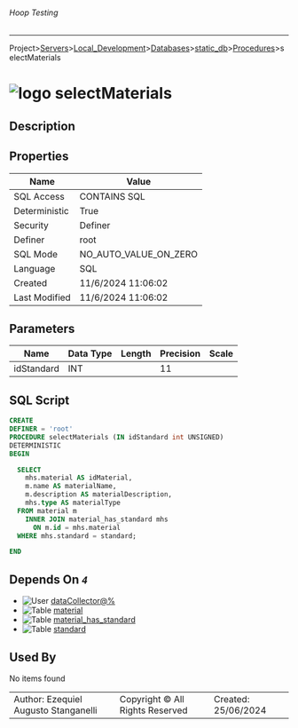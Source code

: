 ###### Hoop Testing
___
Project>[Servers](../../../../Servers.md)>[Local_Development](../../../Local_Development.md)>[Databases](../../Databases.md)>[static_db](../static_db.md)>[Procedures](Procedures.md)>selectMaterials


# ![logo](../../../../../Images/procedure64.svg) selectMaterials

## <a name="#Description"></a>Description
> 
## <a name="#Properties"></a>Properties
|Name|Value|
|---|---|
|SQL Access|CONTAINS SQL|
|Deterministic|True|
|Security|Definer|
|Definer|root|
|SQL Mode|NO_AUTO_VALUE_ON_ZERO|
|Language|SQL|
|Created|11/6/2024 11:06:02|
|Last Modified|11/6/2024 11:06:02|


## <a name="#Parameters"></a>Parameters
|Name|Data Type|Length|Precision|Scale|
|---|---|---|---|---|
|idStandard|INT||11||

## <a name="#SqlScript"></a>SQL Script
```SQL
CREATE
DEFINER = 'root'
PROCEDURE selectMaterials (IN idStandard int UNSIGNED)
DETERMINISTIC
BEGIN

  SELECT
    mhs.material AS idMaterial,
    m.name AS materialName,
    m.description AS materialDescription,
    mhs.type AS materialType
  FROM material m
    INNER JOIN material_has_standard mhs
      ON m.id = mhs.material
  WHERE mhs.standard = standard;

END
```

## <a name="#DependsOn"></a>Depends On _`4`_
- ![User](../../../../../Images/user.svg) [dataCollector@%](../../../Users/dataCollector@%.md)
- ![Table](../../../../../Images/table.svg) [material](../Tables/material.md)
- ![Table](../../../../../Images/table.svg) [material_has_standard](../Tables/material_has_standard.md)
- ![Table](../../../../../Images/table.svg) [standard](../Tables/standard.md)


## <a name="#UsedBy"></a>Used By
No items found

||||
|---|---|---|
|Author: Ezequiel Augusto Stanganelli|Copyright © All Rights Reserved|Created: 25/06/2024|
